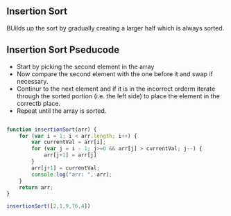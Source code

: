 ## Insertion Sort

BUilds up the sort by gradually creating a larger half which is always sorted.

## Insertion Sort Pseducode

- Start by picking the second element in the array
- Now compare the second element with the one before it and swap if necessary.
- Continur to the next element and if it is in the incorrect orderm iterate through the sorted portion (i.e. the left side) to place the element in the correctb place.
- Repeat until the array is sorted.

```javascript

function insertionSort(arr) {
    for (var i = 1; i < arr.length; i++) {
        var currentVal = arr[i];
        for (var j = i - 1; j>=0 && arr[j] > currentVal; j--) {
            arr[j+1] = arr[j]            
        }
        arr[j+1] = currentVal;
        console.log("arr: ", arr); 
    }
    return arr;
}

insertionSort([2,1,9,76,4])
```

